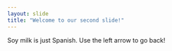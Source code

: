 ```yaml
---
layout: slide
title: "Welcome to our second slide!"
---
```

Soy milk is just Spanish.
Use the left arrow to go back!
